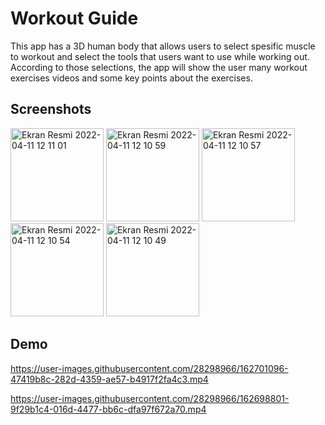 
# Workout Guide

This app has a 3D human body that allows users to select spesific muscle to workout and select the tools that users want to use while working out. According to those selections, the app will show the user many workout exercises videos and some key points about the exercises.

## Screenshots


<img width="149" alt="Ekran Resmi 2022-04-11 12 11 01" src="https://user-images.githubusercontent.com/28298966/162704211-2a25f1d7-9fb2-4a88-808b-1457d3741e18.png">

<img width="149" alt="Ekran Resmi 2022-04-11 12 10 59" src="https://user-images.githubusercontent.com/28298966/162704223-64f7f542-3cb5-47c2-b97a-7f3a4e0b6643.png">

<img width="149" alt="Ekran Resmi 2022-04-11 12 10 57" src="https://user-images.githubusercontent.com/28298966/162704229-ada75c4c-84ad-4663-bfe5-153675e18e09.png">

<img width="149" alt="Ekran Resmi 2022-04-11 12 10 54" src="https://user-images.githubusercontent.com/28298966/162704232-d89ebdeb-b656-4bcb-ba64-447b697aadec.png">

<img width="149" alt="Ekran Resmi 2022-04-11 12 10 49" src="https://user-images.githubusercontent.com/28298966/162704235-7fbed9ed-8236-4cb4-9fed-905dcc8f92a8.png">

## Demo
https://user-images.githubusercontent.com/28298966/162701096-47419b8c-282d-4359-ae57-b4917f2fa4c3.mp4 

https://user-images.githubusercontent.com/28298966/162698801-9f29b1c4-016d-4477-bb6c-dfa97f672a70.mp4

